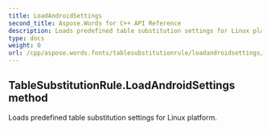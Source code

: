```yaml
---
title: LoadAndroidSettings
second_title: Aspose.Words for C++ API Reference
description: Loads predefined table substitution settings for Linux platform. 
type: docs
weight: 0
url: /cpp/aspose.words.fonts/tablesubstitutionrule/loadandroidsettings/
---
```

## TableSubstitutionRule.LoadAndroidSettings method


Loads predefined table substitution settings for Linux platform.

